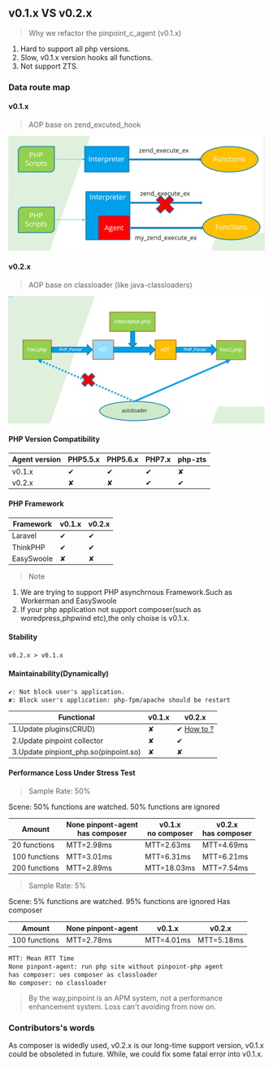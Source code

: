 ##  v0.1.x VS v0.2.x


> Why we refactor the pinpoint_c_agent (v0.1.x)

1. Hard to support all php versions.
2. Slow, v0.1.x version hooks all functions.
3. Not support ZTS.

### Data route map

#### v0.1.x

> AOP base on zend_excuted_hook

![How does it work](../images/principle_v0.1.x.png)
#### v0.2.x

> AOP base on classloader (like java-classloaders)

![How does it work](../images/principle_v0.2.x.png)

#### PHP Version Compatibility

Agent version|PHP5.5.x|PHP5.6.x|PHP7.x |php-zts
----|-----|----|-----|---
v0.1.x|✔|✔|✔|✘
v0.2.x|✘|✘|✔|✔

#### PHP Framework

Framework|v0.1.x|v0.2.x
----|-----|----|
Laravel|✔|✔
ThinkPHP|✔|✔
EasySwoole|✘|✘

> Note

1. We are trying to support PHP asynchrnous Framework.Such as Workerman and EasySwoole
2. If your php application not support composer(such as woredpress,phpwind etc),the only choise is v0.1.x.

#### Stability

`v0.2.x > v0.1.x`


#### Maintainability(Dynamically)

```
✔: Not block user's application.
✘: Block user's application: php-fpm/apache should be restart
```

Functional|v0.1.x|v0.2.x
----|-----|----
1.Update plugins(CRUD) |✘|✔ [How to ?](https://github.com/eeliu/php_simple_aop#how-to-reload-all-plugins)
2.Update pinpoint collector|✘|✔
3.Update pinpiont_php.so(pinpoint.so)|✘|✘



#### Performance Loss Under Stress Test

> Sample Rate: 50%

Scene: 50% functions are watched. 50% functions are ignored

Amount|None pinpont-agent <br> has composer|v0.1.x <br>no composer|v0.2.x <br> has composer
----|-----|-----|----
20 functions|MTT=2.98ms|MTT=2.63ms|MTT=4.69ms
100 functions|MTT=3.01ms|MTT=6.31ms|MTT=6.21ms
200 functions|MTT=2.89ms|MTT=18.03ms|MTT=7.54ms

> Sample Rate: 5%

Scene: 5% functions are watched. 95% functions are ignored
Has composer

Amount|None pinpont-agent|v0.1.x|v0.2.x
----|-----|-----|----
100 functions|MTT=2.78ms|MTT=4.01ms|MTT=5.18ms

```
MTT: Mean RTT Time 
None pinpont-agent: run php site without pinpoint-php agent 
has composer: ues composer as classloader
No composer: no classloader
```

> By the way,pinpoint is an APM system, not a performance enhancement system. Loss can't avoiding from now on.


### Contributors's words

As composer is widedly used, v0.2.x is our long-time support version,
v0.1.x could be obsoleted in future.
While, we could fix some fatal error into v0.1.x.
